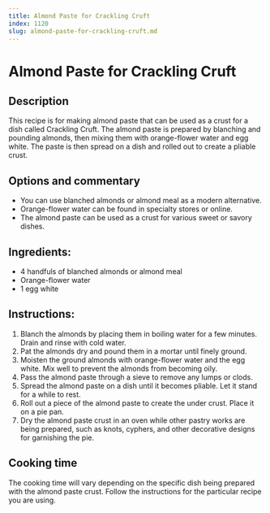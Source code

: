 ```yaml
---
title: Almond Paste for Crackling Cruft
index: 1120
slug: almond-paste-for-crackling-cruft.md
---
```


# Almond Paste for Crackling Cruft

## Description
This recipe is for making almond paste that can be used as a crust for a dish called Crackling Cruft. The almond paste is prepared by blanching and pounding almonds, then mixing them with orange-flower water and egg white. The paste is then spread on a dish and rolled out to create a pliable crust.

## Options and commentary
- You can use blanched almonds or almond meal as a modern alternative.
- Orange-flower water can be found in specialty stores or online.
- The almond paste can be used as a crust for various sweet or savory dishes.

## Ingredients:
- 4 handfuls of blanched almonds or almond meal
- Orange-flower water
- 1 egg white

## Instructions:
1. Blanch the almonds by placing them in boiling water for a few minutes. Drain and rinse with cold water.
2. Pat the almonds dry and pound them in a mortar until finely ground.
3. Moisten the ground almonds with orange-flower water and the egg white. Mix well to prevent the almonds from becoming oily.
4. Pass the almond paste through a sieve to remove any lumps or clods.
5. Spread the almond paste on a dish until it becomes pliable. Let it stand for a while to rest.
6. Roll out a piece of the almond paste to create the under crust. Place it on a pie pan.
7. Dry the almond paste crust in an oven while other pastry works are being prepared, such as knots, cyphers, and other decorative designs for garnishing the pie.

## Cooking time
The cooking time will vary depending on the specific dish being prepared with the almond paste crust. Follow the instructions for the particular recipe you are using.